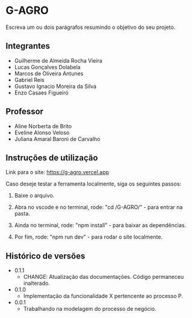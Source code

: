 # G-AGRO

Escreva um ou dois parágrafos resumindo o objetivo do seu projeto.

## Integrantes

* Guilherme de Almeida Rocha Vieira
* Lucas Gonçalves Dolabela
* Marcos de Oliveira Antunes
* Gabriel Reis
* Gustavo Ignacio Moreira da Silva
* Enzo Casaes Figueiró

## Professor

* Aline Norberta de Brito
* Eveline Alonso Veloso
* Juliana Amaral Baroni de Carvalho

## Instruções de utilização

Link para o site: https://g-agro.vercel.app

Caso deseje testar a ferramenta localmente, siga os seguintes passos:

1. Baixe o arquivo.

2. Abra no vscode e no terminal, rode: "cd /G-AGRO/" - para entrar na pasta.

2. Ainda no terminal, rode: "npm install" - para baixar as dependências.

4. Por fim, rode: "npm run dev" - para rodar o site localmente.

## Histórico de versões

* 0.1.1
    * CHANGE: Atualização das documentações. Código permaneceu inalterado.
* 0.1.0
    * Implementação da funcionalidade X pertencente ao processo P.
* 0.0.1
    * Trabalhando na modelagem do processo de negócio.

